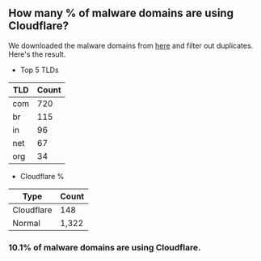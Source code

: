 ## How many % of malware domains are using Cloudflare?


We downloaded the malware domains from [here](https://urlhaus.abuse.ch) and filter out duplicates.
Here's the result.


[//]: # (start replacement)


- Top 5 TLDs

| TLD | Count |
| --- | --- |
| com | 720 |
| br | 115 |
| in | 96 |
| net | 67 |
| org | 34 |


- Cloudflare %

| Type | Count |
| --- | --- |
| Cloudflare | 148 |
| Normal | 1,322 |


### 10.1% of malware domains are using Cloudflare.